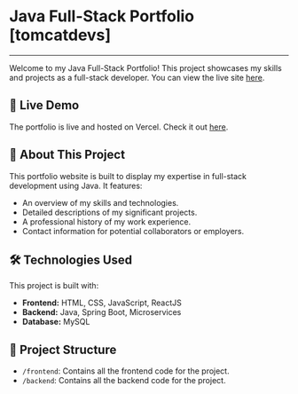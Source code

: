 # Java Full-Stack Portfolio [tomcatdevs]
----------------------------------------
Welcome to my Java Full-Stack Portfolio! This project showcases my skills and projects as a full-stack developer. 
You can view the live site [here](https://tomcatdevs.vercel.app).

## 🚀 Live Demo
The portfolio is live and hosted on Vercel. Check it out [here](https://tomcatdevs.vercel.app).

## 📄 About This Project
This portfolio website is built to display my expertise in full-stack development using Java. It features:
- An overview of my skills and technologies.
- Detailed descriptions of my significant projects.
- A professional history of my work experience.
- Contact information for potential collaborators or employers.

## 🛠️ Technologies Used
This project is built with:
- **Frontend:** HTML, CSS, JavaScript, ReactJS
- **Backend:** Java, Spring Boot, Microservices
- **Database:** MySQL

## 📂 Project Structure
- `/frontend`: Contains all the frontend code for the project.
- `/backend`: Contains all the backend code for the project.
